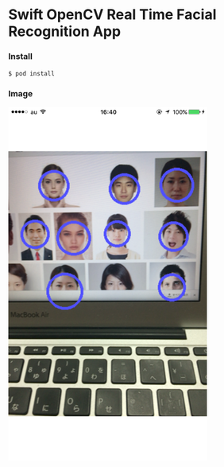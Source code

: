 # Swift OpenCV Real Time Facial Recognition App

### Install
```
$ pod install
```

### Image
<img src=https://raw.githubusercontent.com/tailup0/sampleOpenCVRTFacialRecognition/master/Assets/sample.png width=400px>

